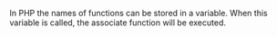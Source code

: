 In PHP the names of functions can be stored in a variable. When this variable is called, the associate function will be executed.